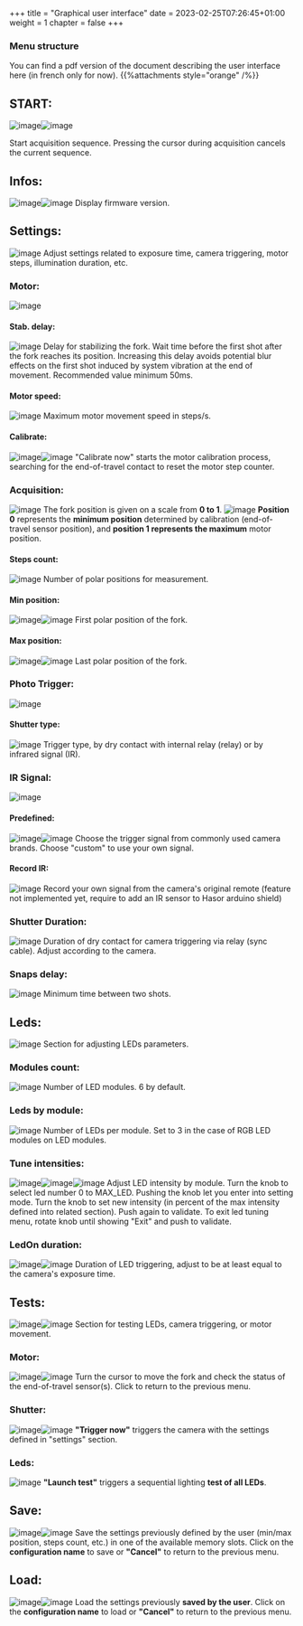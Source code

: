 +++
title = "Graphical user interface"
date = 2023-02-25T07:26:45+01:00
weight = 1
chapter = false
+++

### Menu structure


You can find a pdf version of the document describing the user interface here (in french only for now).
{{%attachments style="orange" /%}}



## START:
![image](start.JPG)![image](acquisition_in_progress.JPG)

Start acquisition sequence. Pressing the cursor during acquisition cancels the current sequence.
## Infos:
![image](infos.JPG)![image](firmware.JPG)
Display firmware version.
## Settings:
![image](settings.JPG)
Adjust settings related to exposure time, camera triggering, motor steps, illumination duration, etc.
### Motor:
![image](motor.JPG)
#### Stab. delay:
![image](stabilisation_delay.JPG)
Delay for stabilizing the fork. Wait time before the first shot after the fork reaches its position. Increasing this delay avoids potential blur effects on the first shot induced by system vibration at the end of movement. Recommended value minimum 50ms.
#### Motor speed:
![image](motor_speed.JPG)
Maximum motor movement speed in steps/s.
#### Calibrate:
![image](calibrate.JPG)![image](calibrate_now.JPG)
"Calibrate now" starts the motor calibration process, searching for the end-of-travel contact to reset the motor step counter.
### Acquisition:
![image](acquisition.JPG)
The fork position is given on a scale from **0 to 1**.
![image](02_27_23_09_12_16-r2.jpg)
**Position 0** represents the **minimum position** determined by calibration (end-of-travel sensor position), and **position 1 represents the maximum** motor position.
#### Steps count:
![image](steps_count.JPG)
Number of polar positions for measurement.
#### Min position:
![image](min_position.JPG)![image](min_polar_position.JPG)
First polar position of the fork.
#### Max position:
![image](max_position.JPG)![image](max_polar_position.JPG)
Last polar position of the fork.
### Photo Trigger:
![image](photo_trigger.JPG)
#### Shutter type:
![image](shutter_type.JPG)
Trigger type, by dry contact with internal relay (relay) or by infrared signal (IR).
### IR Signal:
![image](ir_signal.JPG)
#### Predefined:
![image](ir_predefined.JPG)![image](ir_mode_nikon.JPG)
Choose the trigger signal from commonly used camera brands. Choose "custom" to use your own signal.
#### Record IR:
![image](record_ir.JPG)
Record your own signal from the camera's original remote (feature not implemented yet, require to add an IR sensor to Hasor arduino shield)
### Shutter Duration:
![image](shutter_duration.JPG)
Duration of dry contact for camera triggering via relay (sync cable). Adjust according to the camera.
### Snaps delay:
![image](snaps_delay.JPG)
Minimum time between two shots.
## Leds:
![image](leds.JPG)
Section for adjusting LEDs parameters.
### Modules count:
![image](module_count_setting.JPG)
Number of LED modules. 6 by default.
### Leds by module:
![image](leds_by_module.JPG)
Number of LEDs per module. Set to 3 in the case of RGB LED modules on LED modules.
### Tune intensities:
![image](tune_tuning_led_id.JPG)![image](tune_tuning_setting.JPG)![image](tune_tuning_exit.JPG)
Adjust LED intensity by module. Turn the knob to select led number 0 to MAX_LED. Pushing the knob let you enter into setting mode. Turn the knob to set new intensity (in percent of the max intensity defined into related section). Push again to validate. To exit led tuning menu, rotate knob until showing "Exit" and push to validate. 
### LedOn duration:
![image](ledon_duration.JPG)![image](led_on_delay.JPG)
Duration of LED triggering, adjust to be at least equal to the camera's exposure time.
## Tests:
![image](tests.JPG)![image](motor_2.JPG)
Section for testing LEDs, camera triggering, or motor movement.
### Motor:
![image](motor.JPG)![image](motor_test.JPG)
Turn the cursor to move the fork and check the status of the end-of-travel sensor(s). Click to return to the previous menu.
### Shutter:
![image](shutter.JPG)![image](trigger_now.JPG)
**"Trigger now"** triggers the camera with the settings defined in "settings" section.
### Leds:
![image](launch_test.JPG)
**"Launch test"** triggers a sequential lighting **test of all LEDs**.
## Save:
![image](save_parameters.JPG)![image](parameters_saved.JPG)
Save the settings previously defined by the user (min/max position, steps count, etc.) in one of the available memory slots. Click on the **configuration name** to save or **"Cancel"** to return to the previous menu.
## Load:
![image](load_parameters.JPG)![image](parameters_loaded.JPG)
Load the settings previously **saved by the user**. Click on the **configuration name** to load or **"Cancel"** to return to the previous menu.